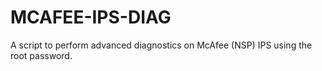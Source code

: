 # MCAFEE-IPS-DIAG
A script to perform advanced diagnostics on McAfee (NSP) IPS using the root password.
